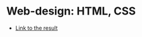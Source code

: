 # Web-design: HTML, CSS

- [Link to the result](https://zahoruiko.github.io/HW_FE_221001-JavaScript-HTML/)
